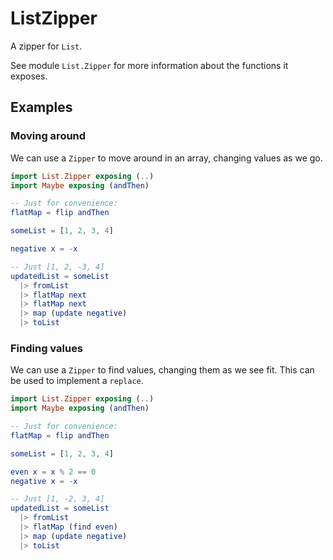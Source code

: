 # ListZipper

A zipper for `List`.

See module `List.Zipper` for more information about the functions it exposes.

## Examples

### Moving around

We can use a `Zipper` to move around in an array, changing values as we go.

```elm
import List.Zipper exposing (..)
import Maybe exposing (andThen)

-- Just for convenience:
flatMap = flip andThen

someList = [1, 2, 3, 4]

negative x = -x

-- Just [1, 2, -3, 4]
updatedList = someList
  |> fromList
  |> flatMap next
  |> flatMap next
  |> map (update negative)
  |> toList
```

### Finding values

We can use a `Zipper` to find values, changing them as we see fit. This can be used to implement a `replace`.

```elm
import List.Zipper exposing (..)
import Maybe exposing (andThen)

-- Just for convenience:
flatMap = flip andThen

someList = [1, 2, 3, 4]

even x = x % 2 == 0
negative x = -x

-- Just [1, -2, 3, 4]
updatedList = someList
  |> fromList
  |> flatMap (find even)
  |> map (update negative)
  |> toList

```